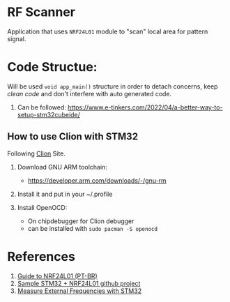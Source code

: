 # RF Scanner
Application that uses `NRF24L01` module to "scan" local area for pattern signal.

# Code Structue:

Will be used `void app_main()` structure in order to detach concerns, keep _clean code_ and don't interfere with auto generated code.

1. Can be followed: https://www.e-tinkers.com/2022/04/a-better-way-to-setup-stm32cubeide/



## How to use Clion with STM32

Following [Clion](https://www.jetbrains.com/help/clion/embedded-development.html#open-project) Site.

1. Download GNU ARM toolchain:
    - https://developer.arm.com/downloads/-/gnu-rm

1. Install it and put in your ~/.profile
1. Install OpenOCD:
    - On chipdebugger for Clion debugger
    - can be installed with `sudo pacman -S openocd`


# References

1. [Guide to NRF24L01 (PT-BR)](https://blog.eletrogate.com/guia-definitivo-do-modulo-wireless-nrf24l01-2/)
1. [Sample STM32 + NRF24L01 github project](https://github.com/gemesa/stm32-rf-scanner)
1. [Measure External Frequencies with STM32](https://www.engineersgarage.com/how-to-use-an-stm32-microcontroller-to-measure-external-signal-frequencies/)

